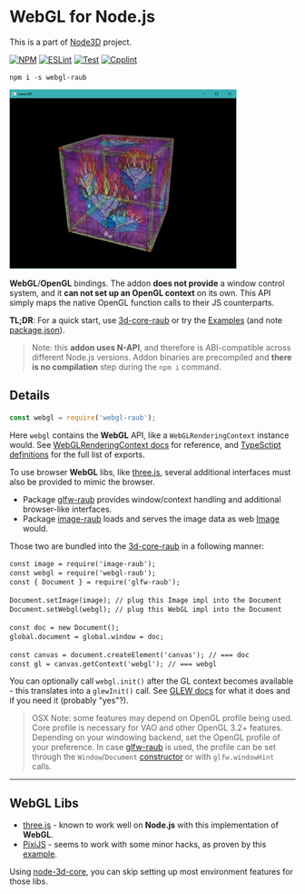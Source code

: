 # WebGL for Node.js

This is a part of [Node3D](https://github.com/node-3d) project.

[![NPM](https://badge.fury.io/js/webgl-raub.svg)](https://badge.fury.io/js/webgl-raub)
[![ESLint](https://github.com/node-3d/webgl-raub/actions/workflows/eslint.yml/badge.svg)](https://github.com/node-3d/webgl-raub/actions/workflows/eslint.yml)
[![Test](https://github.com/node-3d/webgl-raub/actions/workflows/test.yml/badge.svg)](https://github.com/node-3d/webgl-raub/actions/workflows/test.yml)
[![Cpplint](https://github.com/node-3d/webgl-raub/actions/workflows/cpplint.yml/badge.svg)](https://github.com/node-3d/webgl-raub/actions/workflows/cpplint.yml)

```console
npm i -s webgl-raub
```

![Example](examples/screenshot.jpg)

**WebGL**/**OpenGL** bindings. The addon **does not provide** a window control system, and it
**can not set up an OpenGL context** on its own. This API simply maps the
native OpenGL function calls to their JS counterparts.

**TL;DR**: For a quick start, use [3d-core-raub](https://github.com/node-3d/3d-core-raub)
or try the [Examples](/examples) (and note [package.json](/examples/package.json)).

> Note: this **addon uses N-API**, and therefore is ABI-compatible across different
Node.js versions. Addon binaries are precompiled and **there is no compilation**
step during the `npm i` command.


## Details

```js
const webgl = require('webgl-raub');
```

Here `webgl` contains the **WebGL** API, like a `WebGLRenderingContext` instance would. See
[WebGLRenderingContext docs](https://developer.mozilla.org/en-US/docs/Web/API/WebGLRenderingContext)
for reference, and [TypeSctipt definitions](/index.d.ts) for the full list of exports.

To use browser **WebGL** libs, like [three.js](https://threejs.org/),
several additional interfaces must also be provided to mimic the browser.

* Package [glfw-raub](https://github.com/node-3d/glfw-raub) provides window/context handling
and additional browser-like interfaces.
* Package [image-raub](https://github.com/node-3d/glfw-raub) loads and serves the image data as web
[Image](https://developer.mozilla.org/en-US/docs/Web/API/HTMLImageElement#example) would.

Those two are bundled into
the [3d-core-raub](https://github.com/node-3d/3d-core-raub) in a following manner:

```
const image = require('image-raub');
const webgl = require('webgl-raub');
const { Document } = require('glfw-raub');

Document.setImage(image); // plug this Image impl into the Document
Document.setWebgl(webgl); // plug this WebGL impl into the Document

const doc = new Document();
global.document = global.window = doc;

const canvas = document.createElement('canvas'); // === doc
const gl = canvas.getContext('webgl'); // === webgl
```

You can optionally call `webgl.init()` after the GL context becomes available - this translates
into a `glewInit()` call. See [GLEW docs](https://glew.sourceforge.net/basic.html) for what
it does and if you need it (probably "yes"?).

> OSX Note: some features may depend on OpenGL profile being used. Core profile
is necessary for VAO and other OpenGL 3.2+ features. Depending on your windowing
backend, set the OpenGL profile of your preference.
In case [glfw-raub](https://github.com/node-3d/glfw-raub) is used,
the profile can be set through the `Window`/`Document`
[constructor](https://github.com/node-3d/glfw-raub#class-window) or with
`glfw.windowHint` calls.


---

## WebGL Libs

* [three.js](https://threejs.org/) - known to work well on **Node.js** with this
implementation of **WebGL**.
* [PixiJS](https://pixijs.com/) - seems to work with some minor hacks, as proven by this
[example](https://github.com/node-3d/3d-core-raub/blob/master/examples/pixi/index.js).

Using [node-3d-core](https://github.com/node-3d/3d-core-raub), you can skip setting up
most environment features for those libs.
